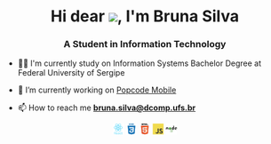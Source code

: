 <h1 align="center">Hi dear <img src="https://raw.githubusercontent.com/kaueMarques/kaueMarques/master/hi.gif" width="30px">, I'm Bruna Silva</h1>
<h3 align="center">A Student in Information Technology</h3>
<p><p>
  
- 👨‍💻 I'm currently study on Information Systems Bachelor Degree at Federal University of Sergipe

- 🔭 I’m currently working on [Popcode Mobile](https://github.com/PopcodeMobile)

- 📫 How to reach me **bruna.silva@dcomp.ufs.br**


<p align="center">
<img src="https://raw.githubusercontent.com/devicons/devicon/master/icons/react/react-original-wordmark.svg" alt="react" width="20" height="20"/>
<img src="https://raw.githubusercontent.com/devicons/devicon/master/icons/css3/css3-plain-wordmark.svg" alt="css3"  width="20" height="20"/>
<img src="https://raw.githubusercontent.com/devicons/devicon/master/icons/html5/html5-original-wordmark.svg" alt="html5"  width="20" height="20"/>
<img src="https://raw.githubusercontent.com/devicons/devicon/master/icons/javascript/javascript-original.svg" alt="javascript" width="20" height="20"/>
<img src="https://raw.githubusercontent.com/devicons/devicon/master/icons/nodejs/nodejs-original-wordmark.svg" alt="nodejs" width="20" height="20"/></p><p align="center">
</p>



<!--
**BrunnaSilva/brunnasilva** is a ✨ _special_ ✨ repository because its `README.md` (this file) appears on your GitHub profile.

Here are some ideas to get you started:

- 🔭 I’m currently working on ...
- 🌱 I’m currently learning ...
- 👯 I’m looking to collaborate on ...
- 🤔 I’m looking for help with ...
- 💬 Ask me about ...
- 📫 How to reach me: ...
- 😄 Pronouns: ...
- ⚡ Fun fact: ...
-->
